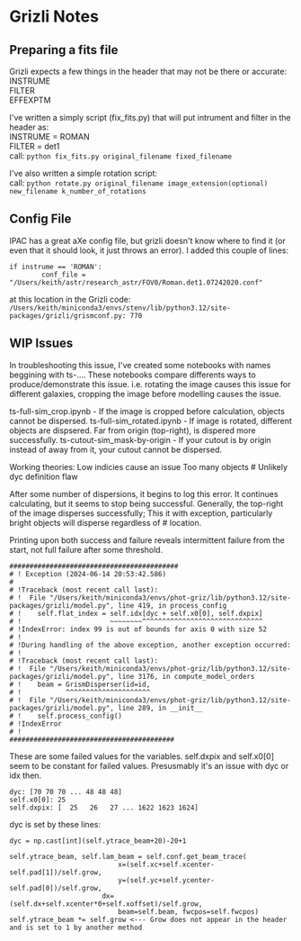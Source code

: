 # Grizli Notes

## Preparing a fits file

Grizli expects a few things in the header that may not be there or accurate: \
INSTRUME \
FILTER \
EFFEXPTM

I've written a simply script (fix_fits.py) that will put intrument and filter in the header as: \
INSTRUME = ROMAN \
FILTER = det1 \
call: `python fix_fits.py original_filename fixed_filename`

I've also written a simple rotation script: \
call: `python rotate.py original_filename image_extension(optional) new_filename k_number_of_rotations`

## Config File

IPAC has a great aXe config file, but grizli doesn't know where to find it (or even that it should look, it just throws an error).
I added this couple of lines:
```
if instrume == 'ROMAN':
        conf_file = "/Users/keith/astr/research_astr/FOV0/Roman.det1.07242020.conf"
```

at this location in the Grizli code: \
`/Users/keith/miniconda3/envs/stenv/lib/python3.12/site-packages/grizli/grismconf.py: 770`


## WIP Issues

In troubleshooting this issue, I've created some notebooks with names beggining with ts-.... These notebooks compare differents ways to produce/demonstrate this issue. i.e. rotating the image causes this issue for different galaxies, cropping the image before modelling causes the issue.

ts-full-sim_crop.ipynb - If the image is cropped before calculation, objects cannot be dispersed.
ts-full-sim_rotated.ipynb - If image is rotated, different objects are dispsered. Far from origin (top-right), is dispered more successfully.
ts-cutout-sim_mask-by-origin - If your cutout is by origin instead of away from it, your cutout cannot be dispersed.

Working theories:
Low indicies cause an issue
Too many objects # Unlikely
dyc definition flaw

After some number of dispersions, it begins to log this error. It continues calculating, but it seems to stop being successful. Generally, the top-right of the image disperses successfully; This it with exception, particularly bright objects will disperse regardless of # location.

Printing upon both success and failure reveals intermittent failure from the start, not full failure after some threshold.

```
########################################## 
# ! Exception (2024-06-14 20:53:42.586)
#
# !Traceback (most recent call last):
# !  File "/Users/keith/miniconda3/envs/phot-griz/lib/python3.12/site-packages/grizli/model.py", line 419, in process_config
# !    self.flat_index = self.idx[dyc + self.x0[0], self.dxpix]
# !                      ~~~~~~~~^^^^^^^^^^^^^^^^^^^^^^^^^^^^^^
# !IndexError: index 99 is out of bounds for axis 0 with size 52
# !
# !During handling of the above exception, another exception occurred:
# !
# !Traceback (most recent call last):
# !  File "/Users/keith/miniconda3/envs/phot-griz/lib/python3.12/site-packages/grizli/model.py", line 3176, in compute_model_orders
# !    beam = GrismDisperser(id=id,
# !           ^^^^^^^^^^^^^^^^^^^^^
# !  File "/Users/keith/miniconda3/envs/phot-griz/lib/python3.12/site-packages/grizli/model.py", line 289, in __init__
# !    self.process_config()
# !IndexError
# !
######################################### 
```

These are some failed values for the variables. self.dxpix and self.x0[0] seem to be constant for failed values. Presusmably it's an issue with dyc or idx then.

```
dyc: [70 70 70 ... 48 48 48] 
self.x0[0]: 25 
self.dxpix: [  25   26   27 ... 1622 1623 1624]
```

dyc is set by these lines:
 
 ```
 dyc = np.cast[int](self.ytrace_beam+20)-20+1

self.ytrace_beam, self.lam_beam = self.conf.get_beam_trace(
                            x=(self.xc+self.xcenter-self.pad[1])/self.grow,
                            y=(self.yc+self.ycenter-self.pad[0])/self.grow,
                        dx=(self.dx+self.xcenter*0+self.xoffset)/self.grow,
                            beam=self.beam, fwcpos=self.fwcpos)
self.ytrace_beam *= self.grow <--- Grow does not appear in the header and is set to 1 by another method
```